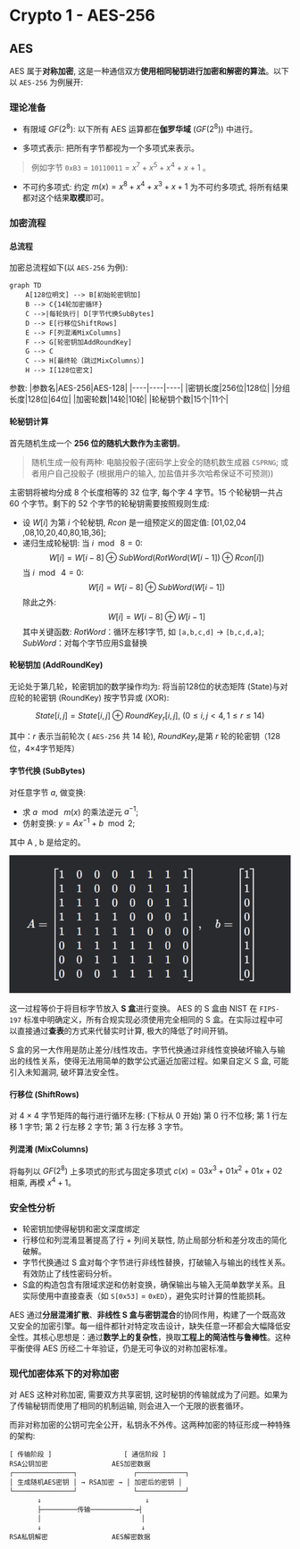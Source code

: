 Crypto 1 - AES-256 
===

## AES

AES 属于**对称加密**, 这是一种通信双方**使用相同秘钥进行加密和解密的算法**。以下以 `AES-256` 为例展开:

### 理论准备

-   有限域 $GF(2^8)$:
    以下所有 AES 运算都在**伽罗华域** ($GF(2^8)$) 中进行。

-   多项式表示: 
    把所有字节都视为一个多项式来表示。

>   例如字节 `0xB3` = `10110011` = $x^7+x^5+x^4+x+1$ 。

-   不可约多项式: 
    约定 $m(x)=x^8+x^4+x^3+x+1$ 为不可约多项式, 将所有结果都对这个结果**取模**即可。


### 加密流程

#### 总流程

加密总流程如下(以 `AES-256` 为例):

```mermaid
graph TD
    A[128位明文] --> B[初始轮密钥加]
    B --> C{14轮加密循环}
    C -->|每轮执行| D[字节代换SubBytes]
    D --> E[行移位ShiftRows]
    E --> F[列混淆MixColumns]
    F --> G[轮密钥加AddRoundKey]
    G --> C
    C --> H[最终轮（跳过MixColumns）]
    H --> I[128位密文]
```

参数:
|参数名|AES-256|AES-128|
|----|----|----|
|密钥长度|256位|128位|
|分组长度|128位|64位|
|加密轮数|14轮|10轮|
|轮秘钥个数|15个|11个|

#### 轮秘钥计算

首先随机生成一个 **256 位的随机大数作为主密钥**。 

>   随机生成一般有两种: 电脑投骰子(密码学上安全的随机数生成器 `CSPRNG`; 或者用户自己投骰子 (根据用户的输入, 加盐值并多次哈希保证不可预测))

主密钥将被均分成 8 个长度相等的 32 位字, 每个字 4 字节。15 个轮秘钥一共占 60 个字节。剩下的 52 个字节的轮秘钥需要按照规则生成:

-   设 $W[i]$ 为第 $i$ 个轮秘钥, $Rcon$ 是一组预定义的固定值: [01,02,04	,08,10,20,40,80,1B,36];
-   递归生成轮秘钥:
    当 $i\ \bmod\ 8=0$: $$W[i]=W[i-8]\oplus SubWord(RotWord(W[i-1]) \oplus Rcon[i])$$
    当 $i\ \bmod\ 4=0$:$$W[i]= W[i-8]\oplus SubWord(W[i-1])$$
    除此之外: $$W[i]= W[i-8]\oplus W[i-1]$$
    其中关键函数: $RotWord$：循环左移1字节, 如 `[a,b,c,d]` → `[b,c,d,a]`; $SubWord$：对每个字节应用S盒替换

#### 轮秘钥加 (AddRoundKey)

无论处于第几轮，轮密钥加的数学操作均为: 将当前128位的状态矩阵 (State)与对应轮的轮密钥 (RoundKey) 按字节异或 (XOR):

$$State[i,j]=State[i,j] \oplus RoundKey_r[i,j],\ (0≤i,j<4,1≤r≤14)$$

其中：$r$ 表示当前轮次 ( `AES-256` 共 14 轮), $RoundKey_r$是第 $r$ 
轮的轮密钥（128位，4×4字节矩阵）

#### 字节代换 (SubBytes)

对任意字节 $a$, 做变换:

-   求 $a\ \bmod\ m(x)$ 的乘法逆元 $a^{-1}$;
-   仿射变换: $y = Ax^{-1}+b\ \bmod 2$;
   
其中 A , b 是给定的。

![1.png](1.png)

这一过程等价于将目标字节放入 **S 盒**进行变换。 AES 的 S 盒由 NIST 在 `FIPS-197` 标准中明确定义，所有合规实现必须使用完全相同的 S 盒。在实际过程中可以直接通过**查表**的方式来代替实时计算, 极大的降低了时间开销。

S 盒的另一大作用是防止差分/线性攻击。字节代换通过非线性变换破坏输入与输出的线性关系，使得无法用简单的数学公式逼近加密过程。如果自定义 S 盒, 可能引入未知漏洞, 破坏算法安全性。

#### 行移位 (ShiftRows)

对 4 × 4 字节矩阵的每行进行循环左移: (下标从 0 开始) 第 0 行不位移; 第 1 行左移 1 字节; 第 2 行左移 2 字节; 第 3 行左移 3 字节。

#### 列混淆 (MixColumns)

将每列以 $GF(2^8)$ 上多项式的形式与固定多项式 $c(x)=03x^3+01x^2+01x+02$ 相乘, 再模 $x^4+1$。

### 安全性分析

-   轮密钥加使得秘钥和密文深度绑定
-   行移位和列混淆显著提高了行 + 列间关联性, 防止局部分析和差分攻击的简化破解。
-   字节代换通过 S 盒对每个字节进行非线性替换，打破输入与输出的线性关系。有效防止了线性密码分析。
-   S盒的构造包含有限域求逆和仿射变换，确保输出与输入无简单数学关系。且实际使用中直接查表（如 `S[0x53]` = `0xED`），避免实时计算的性能损耗。

AES 通过**分层混淆扩散**、**非线性 S 盒与密钥混合**的协同作用，构建了一个既高效又安全的加密引擎。每一组件都针对特定攻击设计，缺失任意一环都会大幅降低安全性。其核心思想是：通过**数学上的复杂性**，换取**工程上的简洁性与鲁棒性**。这种平衡使得 AES 历经二十年验证，仍是无可争议的对称加密标准。

### 现代加密体系下的对称加密

对 AES 这种对称加密, 需要双方共享密钥, 这时秘钥的传输就成为了问题。如果为了传输秘钥而使用了相同的机制运输, 则会进入一个无限的嵌套循环。

而非对称加密的公钥可完全公开，私钥永不外传。这两种加密的特征形成一种特殊的架构:

```
[ 传输阶段 ]                  [ 通信阶段 ]
RSA公钥加密                AES加密数据
┌───────────────┐              ┌────────────┐
│ 生成随机AES密钥 │ → RSA加密 → │ 加密后的密钥 │
└───────────────┘              └────────────┘
       ↓                          ↓
       ├─────────传输───────────→┤
       │                         │
       ↓                         ↓
RSA私钥解密                AES解密数据
```

